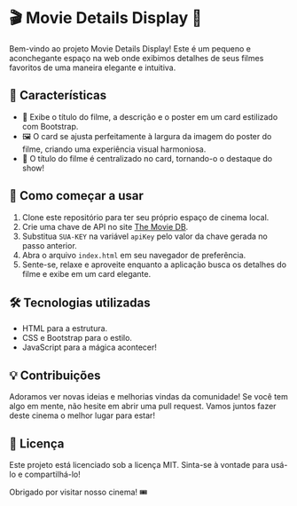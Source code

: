 # 🎬 Movie Details Display 🍿

Bem-vindo ao projeto Movie Details Display! Este é um pequeno e aconchegante espaço na web onde exibimos detalhes de seus filmes favoritos de uma maneira elegante e intuitiva.

## 🌟 Características

- 🎥 Exibe o título do filme, a descrição e o poster em um card estilizado com Bootstrap.
- 🖼️ O card se ajusta perfeitamente à largura da imagem do poster do filme, criando uma experiência visual harmoniosa.
- 📝 O título do filme é centralizado no card, tornando-o o destaque do show!

## 🚀 Como começar a usar

1. Clone este repositório para ter seu próprio espaço de cinema local.
2. Crie uma chave de API no site [The Movie DB](https://www.themoviedb.org/settings/api).
3. Substitua `SUA-KEY` na variável `apiKey` pelo valor da chave gerada no passo anterior.
4. Abra o arquivo `index.html` em seu navegador de preferência.
5. Sente-se, relaxe e aproveite enquanto a aplicação busca os detalhes do filme e exibe em um card elegante.

## 🛠️ Tecnologias utilizadas

- HTML para a estrutura.
- CSS e Bootstrap para o estilo.
- JavaScript para a mágica acontecer!

## 💡 Contribuições

Adoramos ver novas ideias e melhorias vindas da comunidade! Se você tem algo em mente, não hesite em abrir uma pull request. Vamos juntos fazer deste cinema o melhor lugar para estar!

## 📜 Licença

Este projeto está licenciado sob a licença MIT. Sinta-se à vontade para usá-lo e compartilhá-lo!

Obrigado por visitar nosso cinema! 🎟️